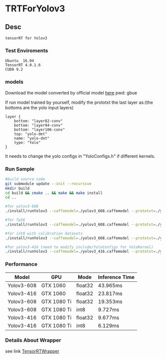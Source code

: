 # TRTForYolov3

## Desc

    tensorRT for Yolov3

### Test Enviroments

    Ubuntu  16.04
    TensorRT 4.0.1.6
    CUDA 9.2

### models

Download the model converted by official model [here](https://pan.baidu.com/s/1VBqEmUPN33XrAol3ScrVQA) pwd: gbue

If run model trained by yourself, modify the prototxt the last layer as:(the bottoms are the yolo input layers)
```
layer {
    bottom: "layer82-conv"
    bottom: "layer94-conv"
    bottom: "layer106-conv"
    top: "yolo-det"
    name: "yolo-det"
    type: "Yolo"
}
```

It needs to change the yolo configs in "YoloConfigs.h" if different kernels.

### Run Sample

```bash
#build source code
git submodule update --init --recursive
mkdir build
cd build && cmake .. && make && make install
cd ..

#for yolov3-608
./install/runYolov3 --caffemodel=./yolov3_608.caffemodel --prototxt=./yolov3_608.prototxt --input=./test.jpg --W=608 --H=608 --class=80

#for fp16
./install/runYolov3 --caffemodel=./yolov3_608.caffemodel --prototxt=./yolov3_608.prototxt --input=./test.jpg --W=608 --H=608 --class=80 --mode=fp16

#for int8 with calibration datasets
./install/runYolov3 --caffemodel=./yolov3_608.caffemodel --prototxt=./yolov3_608.prototxt --input=./test.jpg --W=608 --H=608 --class=80 --mode=int8 --calib=./calib_sample.txt

#for yolov3-416 (need to modify include/YoloConfigs for YoloKernel)
./install/runYolov3 --caffemodel=./yolov3_416.caffemodel --prototxt=./yolov3_416.prototxt --input=./test.jpg --W=416 --H=416 --class=20
```


### Performance

Model | GPU | Mode | Inference Time
-- | -- | -- | -- 
Yolov3-608 | GTX 1060 | float32 | 43.965ms
Yolov3-416 |  GTX 1060 | float32 | 23.817ms
Yolov3-608 | GTX 1080 Ti | float32 | 19.353ms
Yolov3-608 | GTX 1080 Ti | int8 | 9.727ms
Yolov3-416 |  GTX 1080 Ti | float32 | 9.677ms
Yolov3-416 |  GTX 1080 Ti | int8 | 6.129ms  | li


### Details About Wrapper

see link [TensorRTWrapper](https://github.com/lewes6369/tensorRTWrapper)
